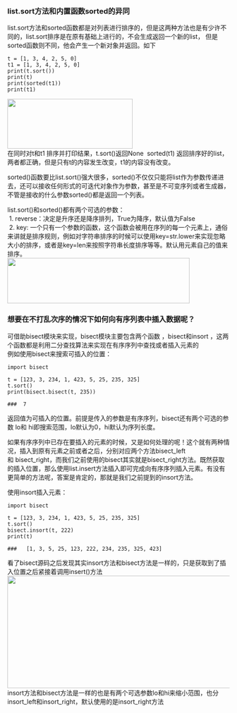 <h3>list.sort方法和内置函数sorted的异同</h3>

<p>list.sort方法和sorted函数都是对列表进行排序的，但是这两种方法也是有少许不同的，list.sort排序是在原有基础上进行的，不会生成返回一个新的list， 但是sorted函数则不同，他会产生一个新对象并返回。如下</p>

<pre class="has">
<code class="language-python">t = [1, 3, 4, 2, 5, 0]
t1 = [1, 3, 4, 2, 5, 0]
print(t.sort())
print(t)
print(sorted(t1))
print(t1)</code></pre>

<p><img alt="" class="has" height="113" src="https://img-blog.csdn.net/20181011115605325?watermark/2/text/aHR0cHM6Ly9ibG9nLmNzZG4ubmV0L0Zhbk1MZWk=/font/5a6L5L2T/fontsize/400/fill/I0JBQkFCMA==/dissolve/70" width="284" /><br />
在同时对t和t1 排序并打印结果，t.sort()返回None  sorted(t1) 返回排序好的list，两者都正确，但是只有t的内容发生改变，t1的内容没有改变。</p>

<p>sorted()函数要比list.sort()强大很多，sorted()不仅仅只能将list作为参数传递进去，还可以接收任何形式的可迭代对象作为参数，甚至是不可变序列或者生成器，不管是接收的什么参数sorted()都是返回一个列表。</p>

<p>list.sort()和sorted()都有两个可选的参数：<br />
 1. reverse：决定是升序还是降序排列，True为降序，默认值为False<br />
 2. key: 一个只有一个参数的函数，这个函数会被用在序列的每一个元素上，通俗来讲就是排序规则，例如对字符串排序的时候可以使用key=str.lower来实现忽略大小的排序，或者是key=len来按照字符串长度排序等等。默认用元素自己的值来排序。<br /><img alt="" class="has" height="103" src="https://img-blog.csdn.net/20181011120952740?watermark/2/text/aHR0cHM6Ly9ibG9nLmNzZG4ubmV0L0Zhbk1MZWk=/font/5a6L5L2T/fontsize/400/fill/I0JBQkFCMA==/dissolve/70" width="413" /></p>

<h3>想要在不打乱次序的情况下如何向有序列表中插入数据呢？</h3>

<p>可借助bisect模块来实现，bisect模块主要包含两个函数 ，bisect和insort ，这两个函数都是利用二分查找算法来实现在有序序列中查找或者插入元素的<br />
例如使用bisect来搜索可插入的位置：</p>

<pre class="has">
<code class="language-python">import bisect

t = [123, 3, 234, 1, 423, 5, 25, 235, 325]
t.sort()
print(bisect.bisect(t, 235))

###  7</code></pre>

<p>返回值为可插入的位置。前提是传入的参数是有序序列，bisect还有两个可选的参数 lo和 hi即搜索范围，lo默认为0，hi默认为序列长度。</p>

<p>如果有序序列中已存在要插入的元素的时候，又是如何处理的呢！这个就有两种情况，插入到原有元素之前或者之后，分别对应两个方法bisect_left和 bisect_right，而我们之前使用的bisect其实就是bisect_right方法。既然获取的插入位置，那么使用list.insert方法插入即可完成向有序序列插入元素。有没有更简单的方法呢，答案是肯定的，那就是我们之前提到的insort方法。</p>

<p>使用insort插入元素：</p>

<pre class="has">
<code class="language-python">import bisect

t = [123, 3, 234, 1, 423, 5, 25, 235, 325]
t.sort()
bisect.insort(t, 222)
print(t)

###   [1, 3, 5, 25, 123, 222, 234, 235, 325, 423]</code></pre>

<p>看了bisect源码之后发现其实insort方法和bisect方法是一样的，只是获取到了插入位置之后紧接着调用insert()方法<br /><img alt="" class="has" height="255" src="https://img-blog.csdn.net/20181011145138585?watermark/2/text/aHR0cHM6Ly9ibG9nLmNzZG4ubmV0L0Zhbk1MZWk=/font/5a6L5L2T/fontsize/400/fill/I0JBQkFCMA==/dissolve/70" width="602" /><br />
insort方法和bisect方法是一样的也是有两个可选参数lo和hi来缩小范围，也分insort_left和insort_right，默认使用的是insort_right方法 </p>

<p><br />
 </p>